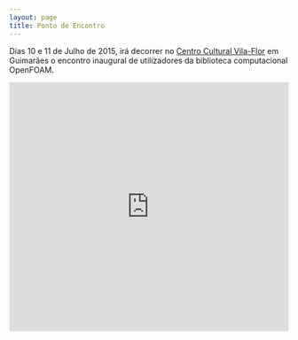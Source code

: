 ```yaml
---
layout: page
title: Ponto de Encontro
---
```


Dias 10 e 11 de Julho de 2015, irá decorrer no [Centro Cultural Vila-Flor](http://www.ccvf.pt/conteudo.php?id=8&cat=1&on=false) em Guimarães o encontro inaugural de utilizadores da biblioteca computacional OpenFOAM.

<iframe src="https://www.google.com/maps/embed?pb=!1m14!1m8!1m3!1d2991.088652651332!2d-8.295325000000002!3d41.437298!3m2!1i1024!2i768!4f13.1!3m3!1m2!1s0xd24e48ddbba0747%3A0x39229310e4ab0f39!2sCentro+Cultural+Vila+Flor+(CCVF)!5e0!3m2!1sen!2s!4v1433148066819" width="100%" height="450" frameborder="0" style="border:0"></iframe>

